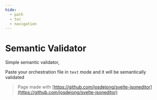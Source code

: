```yaml
---
hide:
  - path
  - toc
  - navigation
---
```

# Semantic Validator

Simple semantic validator,

Paste your orchestration file in `text` mode and it will be semantically validated

<div id="jsoneditor"></div>

<script type="module" markdown>
      import { JSONEditor, createAjvValidator } from 'https://cdn.jsdelivr.net/npm/vanilla-jsoneditor/index.js'

      const schema = {
--8<-- "cosmotech/orchestrator/schema/run_template_json_schema.json:3"

      const schemaDefinitions = {

      }

      const content = {
        json:
--8<-- "examples/simple.json"
,
        text: undefined
      }

      // create the editor
      const target = document.getElementById('jsoneditor')
      const editor = new JSONEditor({
        target: document.getElementById('jsoneditor'),
        props: {
          content,
          onChange: (update) => console.log('onChange', update),
          validator: createAjvValidator({ schema, schemaDefinitions })
        }
      })
    </script>

> Page made with [https://github.com/josdejong/svelte-jsoneditor](https://github.com/josdejong/svelte-jsoneditor)